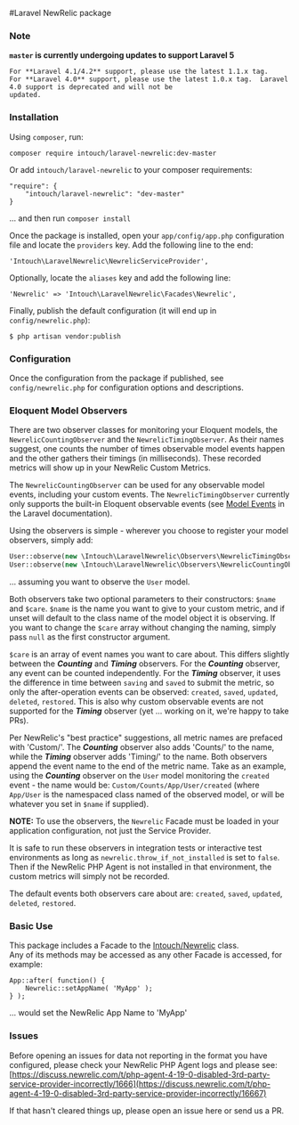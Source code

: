 #Laravel NewRelic package

### Note

**`master` is currently undergoing updates to support Laravel 5**

    For **Laravel 4.1/4.2** support, please use the latest 1.1.x tag.
    For **Laravel 4.0** support, please use the latest 1.0.x tag.  Laravel 4.0 support is deprecated and will not be
    updated.

### Installation

Using `composer`, run:

    composer require intouch/laravel-newrelic:dev-master

Or add `intouch/laravel-newrelic` to your composer requirements:

    "require": {
        "intouch/laravel-newrelic": "dev-master"
    }

... and then run `composer install`

Once the package is installed, open your `app/config/app.php` configuration file and locate the `providers` key.  Add 
the following line to the end:

    'Intouch\LaravelNewrelic\NewrelicServiceProvider',

Optionally, locate the `aliases` key and add the following line:

    'Newrelic' => 'Intouch\LaravelNewrelic\Facades\Newrelic',

Finally, publish the default configuration (it will end up in `config/newrelic.php`):

    $ php artisan vendor:publish

### Configuration

Once the configuration from the package if published, see `config/newrelic.php` for configuration options and 
descriptions.

### Eloquent Model Observers

There are two observer classes for monitoring your Eloquent models, the `NewrelicCountingObserver` and the
`NewrelicTimingObserver`.  As their names suggest, one counts the number of times observable model events happen and the
other gathers their timings (in milliseconds).  These recorded metrics will show up in your NewRelic Custom Metrics.

The `NewrelicCountingObserver` can be used for any observable model events, including your custom events.  The 
`NewrelicTimingObserver` currently only supports the built-in Eloquent observable events (see 
[Model Events](http://laravel.com/docs/5.0/eloquent#model-events) in the Laravel documentation).

Using the observers is simple - wherever you choose to register your model observers, simply add:

```php
User::observe(new \Intouch\LaravelNewrelic\Observers\NewrelicTimingObserver() );
User::observe(new \Intouch\LaravelNewrelic\Observers\NewrelicCountingObserver() );
```
    
... assuming you want to observe the `User` model.

Both observers take two optional parameters to their constructors: `$name` and `$care`.  `$name` is the name you want
to give to your custom metric, and if unset will default to the class name of the model object it is observing.  If you
want to change the `$care` array without changing the naming, simply pass `null` as the first constructor argument.

`$care` is an array of event names you want to care about.  This differs slightly between the ___Counting___ and
___Timing___ observers.  For the ___Counting___ observer, any event can be counted independently.  For the ___Timing___
observer, it uses the difference in time between `saving` and `saved` to submit the metric, so only the after-operation
events can be observed: `created`, `saved`, `updated`, `deleted`, `restored`.  This is also why custom observable events
are not supported for the ___Timing___ observer (yet ... working on it, we're happy to take PRs).

Per NewRelic's "best practice" suggestions, all metric names are prefaced with 'Custom/'.  The ___Counting___ observer 
also adds 'Counts/' to the name, while the ___Timing___ observer adds 'Timing/' to the name.  Both observers append
the event name to the end of the metric name.  Take as an example, using the ___Counting___ observer on the `User` model
monitoring the `created` event - the name would be: `Custom/Counts/App/User/created` (where `App/User` is the namespaced
class named of the observed model, or will be whatever you set in `$name` if supplied).

**NOTE:** To use the observers, the `Newrelic` Facade must be loaded in your application configuration, not just the 
Service Provider.

It is safe to run these observers in integration tests or interactive test environments as long as 
`newrelic.throw_if_not_installed` is set to `false`.  Then if the NewRelic PHP Agent is not installed in that 
environment, the custom metrics will simply not be recorded.

The default events both observers care about are: `created`, `saved`, `updated`, `deleted`, `restored`.

### Basic Use

This package includes a Facade to the [Intouch/Newrelic](http://github.com/In-Touch/newrelic) class.  
Any of its methods may be accessed as any other Facade is accessed, for example:

    App::after( function() {
        Newrelic::setAppName( 'MyApp' );
    } );

... would set the NewRelic App Name to 'MyApp'

### Issues

Before opening an issues for data not reporting in the format you have configured, please check your NewRelic PHP Agent 
logs and please see:
[https://discuss.newrelic.com/t/php-agent-4-19-0-disabled-3rd-party-service-provider-incorrectly/1666](https://discuss.newrelic.com/t/php-agent-4-19-0-disabled-3rd-party-service-provider-incorrectly/16667)

If that hasn't cleared things up, please open an issue here or send us a PR. 
